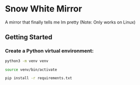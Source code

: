 # Snow White Mirror

A mirror that finally tells me Im pretty 
(Note: Only works on Linux)

## Getting Started

### Create a Python virtual environment:

```bash
python3 -m venv venv

source venv/bin/activate

pip install -r requirements.txt
